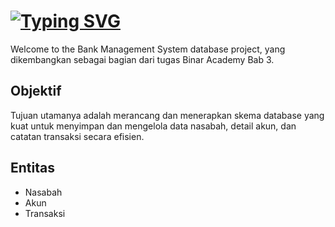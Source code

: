 # [![Typing SVG](https://readme-typing-svg.herokuapp.com?font=Fira+Code&duration=3000&pause=1000&random=false&width=435&lines=Tugas+Challenge+3;ERD+Bank+Management+System;Binar+Academy)](https://git.io/typing-svg)
Welcome to the Bank Management System database project, yang dikembangkan sebagai bagian dari tugas Binar Academy Bab 3.

## Objektif
Tujuan utamanya adalah merancang dan menerapkan skema database yang kuat untuk menyimpan dan mengelola data nasabah, detail akun, dan catatan transaksi secara efisien.

## Entitas
- Nasabah
- Akun
- Transaksi
